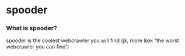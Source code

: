 # spooder
### What is spooder?
spooder is the coolest webcrawler you will find (jk, more like: 'the worst webcrawler you can find')